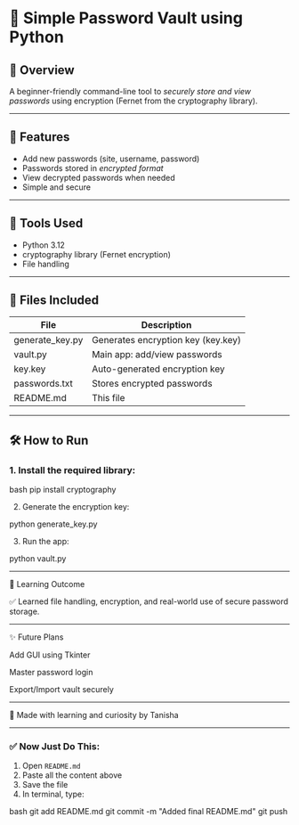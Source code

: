 # 🔐 Simple Password Vault using Python

## 📌 Overview
A beginner-friendly command-line tool to *securely store and view passwords* using encryption (Fernet from the cryptography library).

---

## 🚀 Features
- Add new passwords (site, username, password)
- Passwords stored in *encrypted format*
- View decrypted passwords when needed
- Simple and secure

---

## 🔧 Tools Used
- Python 3.12
- cryptography library (Fernet encryption)
- File handling

---

## 📁 Files Included
| File | Description |
|------|-------------|
| generate_key.py | Generates encryption key (key.key) |
| vault.py | Main app: add/view passwords |
| key.key | Auto-generated encryption key |
| passwords.txt | Stores encrypted passwords |
| README.md | This file |

---

## 🛠 How to Run

### 1. Install the required library:
bash
pip install cryptography

2. Generate the encryption key:

python generate_key.py

3. Run the app:

python vault.py


---

🧠 Learning Outcome

✅ Learned file handling, encryption, and real-world use of secure password storage.


---

✨ Future Plans

Add GUI using Tkinter

Master password login

Export/Import vault securely


---

🤍 Made with learning and curiosity by Tanisha

---

### ✅ Now Just Do This:

1. Open `README.md`  
2. Paste all the content above  
3. Save the file  
4. In terminal, type:

bash
git add README.md
git commit -m "Added final README.md"
git push 
